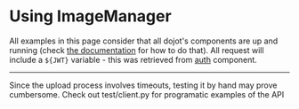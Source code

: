# Using ImageManager

All examples in this page consider that all dojot's components are up and running (check [the documentation](http://dojotdocs.readthedocs.io/) for how to do that). All request will include a ```${JWT}``` variable - this was retrieved from [auth](https://github.com/dojot/auth) component.

------------

Since the upload process involves timeouts, testing it by hand may prove cumbersome.
Check out test/client.py for programatic examples of the API